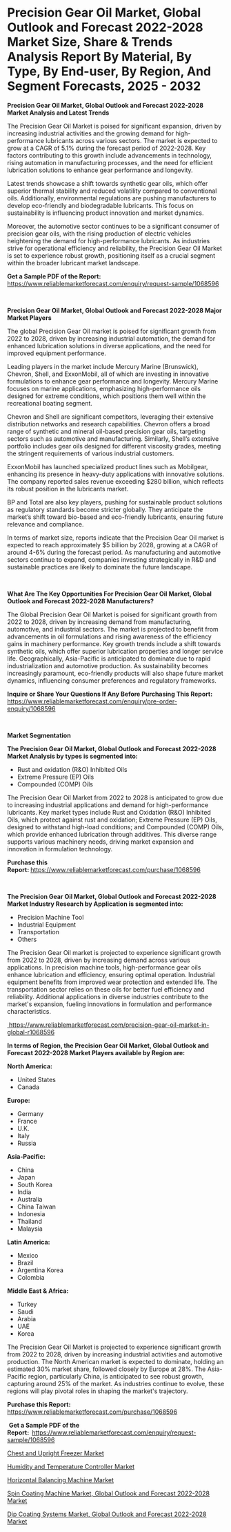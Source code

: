 <p><h1>Precision Gear Oil Market, Global Outlook and Forecast 2022-2028 Market Size, Share & Trends Analysis Report By Material, By Type, By End-user, By Region, And Segment Forecasts, 2025 - 2032</h1></p><p><strong>Precision Gear Oil Market, Global Outlook and Forecast 2022-2028 Market Analysis and Latest Trends</strong></p>
<p><p>The Precision Gear Oil Market is poised for significant expansion, driven by increasing industrial activities and the growing demand for high-performance lubricants across various sectors. The market is expected to grow at a CAGR of 5.1% during the forecast period of 2022-2028. Key factors contributing to this growth include advancements in technology, rising automation in manufacturing processes, and the need for efficient lubrication solutions to enhance gear performance and longevity.</p><p>Latest trends showcase a shift towards synthetic gear oils, which offer superior thermal stability and reduced volatility compared to conventional oils. Additionally, environmental regulations are pushing manufacturers to develop eco-friendly and biodegradable lubricants. This focus on sustainability is influencing product innovation and market dynamics.</p><p>Moreover, the automotive sector continues to be a significant consumer of precision gear oils, with the rising production of electric vehicles heightening the demand for high-performance lubricants. As industries strive for operational efficiency and reliability, the Precision Gear Oil Market is set to experience robust growth, positioning itself as a crucial segment within the broader lubricant market landscape.</p></p>
<p><strong>Get a Sample PDF of the Report:&nbsp;</strong> <a href="https://www.reliablemarketforecast.com/enquiry/request-sample/1068596?utm_campaign=2011&utm_medium=2&utm_source=Github&utm_content=ia&utm_term=21032025&utm_id=precision-gear-oil-market-global-outlook-and-forecast-2022-2028">https://www.reliablemarketforecast.com/enquiry/request-sample/1068596</a></p>
<p>&nbsp;</p>
<p><strong>Precision Gear Oil Market, Global Outlook and Forecast 2022-2028 Major Market Players</strong></p>
<p><p>The global Precision Gear Oil market is poised for significant growth from 2022 to 2028, driven by increasing industrial automation, the demand for enhanced lubrication solutions in diverse applications, and the need for improved equipment performance. </p><p>Leading players in the market include Mercury Marine (Brunswick), Chevron, Shell, and ExxonMobil, all of which are investing in innovative formulations to enhance gear performance and longevity. Mercury Marine focuses on marine applications, emphasizing high-performance oils designed for extreme conditions, which positions them well within the recreational boating segment.</p><p>Chevron and Shell are significant competitors, leveraging their extensive distribution networks and research capabilities. Chevron offers a broad range of synthetic and mineral oil-based precision gear oils, targeting sectors such as automotive and manufacturing. Similarly, Shell’s extensive portfolio includes gear oils designed for different viscosity grades, meeting the stringent requirements of various industrial customers.</p><p>ExxonMobil has launched specialized product lines such as Mobilgear, enhancing its presence in heavy-duty applications with innovative solutions. The company reported sales revenue exceeding $280 billion, which reflects its robust position in the lubricants market.</p><p>BP and Total are also key players, pushing for sustainable product solutions as regulatory standards become stricter globally. They anticipate the market’s shift toward bio-based and eco-friendly lubricants, ensuring future relevance and compliance.</p><p>In terms of market size, reports indicate that the Precision Gear Oil market is expected to reach approximately $5 billion by 2028, growing at a CAGR of around 4-6% during the forecast period. As manufacturing and automotive sectors continue to expand, companies investing strategically in R&D and sustainable practices are likely to dominate the future landscape.</p></p>
<p>&nbsp;</p>
<p><strong>What Are The Key Opportunities For Precision Gear Oil Market, Global Outlook and Forecast 2022-2028 Manufacturers?</strong></p>
<p><p>The Global Precision Gear Oil Market is poised for significant growth from 2022 to 2028, driven by increasing demand from manufacturing, automotive, and industrial sectors. The market is projected to benefit from advancements in oil formulations and rising awareness of the efficiency gains in machinery performance. Key growth trends include a shift towards synthetic oils, which offer superior lubrication properties and longer service life. Geographically, Asia-Pacific is anticipated to dominate due to rapid industrialization and automotive production. As sustainability becomes increasingly paramount, eco-friendly products will also shape future market dynamics, influencing consumer preferences and regulatory frameworks.</p></p>
<p><strong>Inquire or Share Your Questions If Any Before Purchasing This Report:</strong> <a href="https://www.reliablemarketforecast.com/enquiry/pre-order-enquiry/1068596?utm_campaign=2011&utm_medium=2&utm_source=Github&utm_content=ia&utm_term=21032025&utm_id=precision-gear-oil-market-global-outlook-and-forecast-2022-2028">https://www.reliablemarketforecast.com/enquiry/pre-order-enquiry/1068596</a></p>
<p>&nbsp;</p>
<p><strong>Market Segmentation</strong></p>
<p><strong>The Precision Gear Oil Market, Global Outlook and Forecast 2022-2028 Market Analysis by types is segmented into:</strong></p>
<p><ul><li>Rust and oxidation (R&O) Inhibited Oils</li><li>Extreme Pressure (EP) Oils</li><li>Compounded (COMP) Oils</li></ul></p>
<p><p>The Precision Gear Oil Market from 2022 to 2028 is anticipated to grow due to increasing industrial applications and demand for high-performance lubricants. Key market types include Rust and Oxidation (R&O) Inhibited Oils, which protect against rust and oxidation; Extreme Pressure (EP) Oils, designed to withstand high-load conditions; and Compounded (COMP) Oils, which provide enhanced lubrication through additives. This diverse range supports various machinery needs, driving market expansion and innovation in formulation technology.</p></p>
<p><strong>Purchase this Report:&nbsp;</strong><a href="https://www.reliablemarketforecast.com/purchase/1068596?utm_campaign=2011&utm_medium=2&utm_source=Github&utm_content=ia&utm_term=21032025&utm_id=precision-gear-oil-market-global-outlook-and-forecast-2022-2028">https://www.reliablemarketforecast.com/purchase/1068596</a></p>
<p>&nbsp;</p>
<p><strong>The Precision Gear Oil Market, Global Outlook and Forecast 2022-2028 Market Industry Research by Application is segmented into:</strong></p>
<p><ul><li>Precision Machine Tool</li><li>Industrial Equipment</li><li>Transportation</li><li>Others</li></ul></p>
<p><p>The Precision Gear Oil market is projected to experience significant growth from 2022 to 2028, driven by increasing demand across various applications. In precision machine tools, high-performance gear oils enhance lubrication and efficiency, ensuring optimal operation. Industrial equipment benefits from improved wear protection and extended life. The transportation sector relies on these oils for better fuel efficiency and reliability. Additional applications in diverse industries contribute to the market's expansion, fueling innovations in formulation and performance characteristics.</p></p>
<p><a href="https://www.reliablemarketforecast.com/precision-gear-oil-market-in-global-r1068596?utm_campaign=2011&utm_medium=2&utm_source=Github&utm_content=ia&utm_term=21032025&utm_id=precision-gear-oil-market-global-outlook-and-forecast-2022-2028">&nbsp;https://www.reliablemarketforecast.com/precision-gear-oil-market-in-global-r1068596</a></p>
<p><strong>In terms of Region, the Precision Gear Oil Market, Global Outlook and Forecast 2022-2028 Market Players available by Region are:</strong></p>
<p>
    <p> <strong> North America: </strong>
        <ul>
            <li>United States</li>
            <li>Canada</li>
        </ul>
        </p> 
    <p> <strong> Europe: </strong>
        <ul>
            <li>Germany</li>
            <li>France</li>
            <li>U.K.</li>
            <li>Italy</li>
            <li>Russia</li>
        </ul>
        </p> 
    <p> <strong> Asia-Pacific: </strong>
        <ul>
            <li>China</li>
            <li>Japan</li>
            <li>South Korea</li>
            <li>India</li>
            <li>Australia</li>
            <li>China Taiwan</li>
            <li>Indonesia</li>
            <li>Thailand</li>
            <li>Malaysia</li>
        </ul>
        </p> 
    <p> <strong> Latin America: </strong>
        <ul>
            <li>Mexico</li>
            <li>Brazil</li>
            <li>Argentina Korea</li>
            <li>Colombia</li>
        </ul>
        </p> 
    <p> <strong> Middle East & Africa: </strong>
        <ul>
            <li>Turkey</li>
            <li>Saudi</li>
            <li>Arabia</li>
            <li>UAE</li>
            <li>Korea</li>
        </ul>
    </p>
    </p>
<p><p>The Precision Gear Oil Market is projected to experience significant growth from 2022 to 2028, driven by increasing industrial activities and automotive production. The North American market is expected to dominate, holding an estimated 30% market share, followed closely by Europe at 28%. The Asia-Pacific region, particularly China, is anticipated to see robust growth, capturing around 25% of the market. As industries continue to evolve, these regions will play pivotal roles in shaping the market's trajectory.</p></p>
<p><strong>Purchase this Report: </strong><a href="https://www.reliablemarketforecast.com/purchase/1068596?utm_campaign=2011&utm_medium=2&utm_source=Github&utm_content=ia&utm_term=21032025&utm_id=precision-gear-oil-market-global-outlook-and-forecast-2022-2028">https://www.reliablemarketforecast.com/purchase/1068596</a></p>
<p>&nbsp;<strong>Get a Sample PDF of the Report:&nbsp;&nbsp;</strong><a href="https://www.reliablemarketforecast.com/enquiry/request-sample/1068596?utm_campaign=2011&utm_medium=2&utm_source=Github&utm_content=ia&utm_term=21032025&utm_id=precision-gear-oil-market-global-outlook-and-forecast-2022-2028">https://www.reliablemarketforecast.com/enquiry/request-sample/1068596</a></p>
<p><strong></strong></p>
<p><p><a href="https://www.linkedin.com/pulse/chest-upright-freezer-market-dynamics-application-types-emerging-n5bce?utm_campaign=2011&utm_medium=2&utm_source=Github&utm_content=ia&utm_term=21032025&utm_id=precision-gear-oil-market-global-outlook-and-forecast-2022-2028">Chest and Upright Freezer Market</a></p><p><a href="https://www.linkedin.com/pulse/humidity-temperature-controller-market-revenue-growth-forecast-nlfne?utm_campaign=2011&utm_medium=2&utm_source=Github&utm_content=ia&utm_term=21032025&utm_id=precision-gear-oil-market-global-outlook-and-forecast-2022-2028">Humidity and Temperature Controller Market</a></p><p><a href="https://www.linkedin.com/pulse/detailed-horizontal-balancing-machine-market-analysis-2025-2032-fg05e?utm_campaign=2011&utm_medium=2&utm_source=Github&utm_content=ia&utm_term=21032025&utm_id=precision-gear-oil-market-global-outlook-and-forecast-2022-2028">Horizontal Balancing Machine Market</a></p><p><a href="https://github.com/gaiusmelyna/Market-Research-Report-List-1/blob/main/spin-coating-machine-market-global-outlook-and-forecast-2022-2028-market.md?utm_campaign=2011&utm_medium=2&utm_source=Github&utm_content=ia&utm_term=21032025&utm_id=precision-gear-oil-market-global-outlook-and-forecast-2022-2028">Spin Coating Machine Market, Global Outlook and Forecast 2022-2028 Market</a></p><p><a href="https://github.com/pupunhez/Market-Research-Report-List-1/blob/main/dip-coating-systems-market-global-outlook-and-forecast-2022-2028-market.md?utm_campaign=2011&utm_medium=2&utm_source=Github&utm_content=ia&utm_term=21032025&utm_id=precision-gear-oil-market-global-outlook-and-forecast-2022-2028">Dip Coating Systems Market, Global Outlook and Forecast 2022-2028 Market</a></p></p>